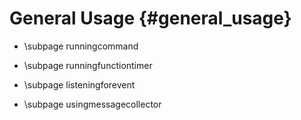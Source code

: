 General Usage {#general_usage}
============

* \subpage runningcommand

* \subpage runningfunctiontimer

* \subpage listeningforevent

* \subpage usingmessagecollector
